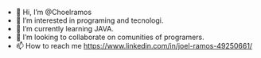 - 👋 Hi, I’m @Choelramos
- 👀 I’m interested in programing and tecnologi.
- 🌱 I’m currently learning JAVA.
- 💞️ I’m looking to collaborate on comunities of programers.
- 📫 How to reach me https://www.linkedin.com/in/joel-ramos-49250661/ 

<!---
Choelramos/Choelramos is a ✨ special ✨ repository because its `README.md` (this file) appears on your GitHub profile.
You can click the Preview link to take a look at your changes.
--->
